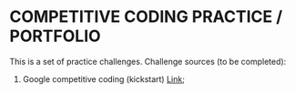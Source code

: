 # COMPETITIVE CODING PRACTICE / PORTFOLIO

This is a set of practice challenges. Challenge sources (to be completed):
1. Google competitive coding (kickstart) [Link](https://codingcompetitions.withgoogle.com/);


